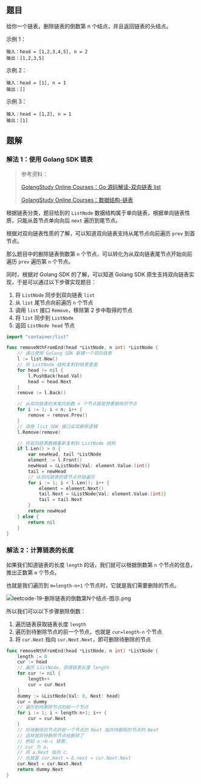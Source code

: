 ## 题目

给你一个链表，删除链表的倒数第 n 个结点，并且返回链表的头结点。

示例 1：

```text
输入：head = [1,2,3,4,5], n = 2
输出：[1,2,3,5]
```

示例 2：

```text
输入：head = [1], n = 1
输出：[]
```

示例 3：

```text
输入：head = [1,2], n = 1
输出：[1]
```

## 题解

### 解法 1：使用 Golang SDK 链表

> 参考资料：
>
> [GolangStudy Online Courses：Go 源码解读-双向链表 list](https://golangstudy.tech/course/golang/go-源码解读-双向链表list)
> 
> [GolangStudy Online Courses：数据结构-链表](https://golangstudy.tech/course/golang/数据结构-链表)

根据链表分类，题目给到的 `ListNode` 数据结构属于单向链表，根据单向链表性质，只能从首节点单向向后 `next` 遍历到尾节点。

根据对双向链表性质的了解，可以知道双向链表支持从尾节点向前遍历 `prev` 到首节点。

那么题目中的删除链表倒数第 `n` 个节点，可以转化为从双向链表尾节点开始向前遍历 `prev` 遍历第 `n` 个节点。

同时，根据对 Golang SDK 的了解，可以知道 Golang SDK 原生支持双向链表实现，于是可以通过以下步骤实现题目：

1. 将 `ListNode` 同步到双向链表 `list`
2. 从 `list` 尾节点向前遍历 `n` 个节点
3. 调用 `list` 接口 `Remove`，移除第 2 步中取得的节点
4. 将 `list` 同步到 `ListNode`
5. 返回 `ListNode head` 节点

```go
import "container/list"

func removeNthFromEnd(head *ListNode, n int) *ListNode {
	// 通过使用 Golang SDK 新建一个双向链表
	l := list.New()
	// 将 ListNode 结构复制到链表里面
	for head != nil {
		l.PushBack(head.Val)
		head = head.Next
	}
	remove := l.Back()

	// 从双向链表的末尾向前数 n 个节点就是想要删除的节点
	for i := 1; i < n; i++ {
		remove = remove.Prev()
	}
	// 调用 list SDK 接口实现删除逻辑
	l.Remove(remove)

	// 将双向链表数据重新复制到 ListNode 结构
	if l.Len() > 0 {
		var newHead, tail *ListNode
		element := l.Front()
		newHead = &ListNode{Val: element.Value.(int)}
		tail = newHead
		// 从双向链表的首节点开始遍历
		for i := 1; i < l.Len(); i++ {
			element = element.Next()
			tail.Next = &ListNode{Val: element.Value.(int)}
			tail = tail.Next
		}
		return newHead
	} else {
		return nil
	}
}
```

### 解法 2：计算链表的长度

如果我们知道链表的长度 `length` 的话，我们就可以根据倒数第 `n` 个节点的信息，推出正数第 `m` 个节点。

也就是我们遍历到 `m=length-n+1` 个节点时，它就是我们需要删除的节点。

![leetcode-19-删除链表的倒数第N个结点-图示.png](https://cnymw.github.io/GolangStudy/docs/leetcode-19-删除链表的倒数第N个结点/leetcode-19-删除链表的倒数第N个结点-图示.png)

所以我们可以以下步骤删除倒数：

1. 遍历链表获取链表长度 `length`
2. 遍历到待删除节点的前一个节点，也就是 `cur=length-n` 个节点
3. 将 `cur.Next` 指向 `cur.Next.Next`，即可删除待删除的节点

```go
func removeNthFromEnd(head *ListNode, n int) *ListNode {
	length := 0
	cur := head
	// 遍历 ListNode，获得链表长度 length
	for cur != nil {
		length++
		cur = cur.Next
	}
	dummy := &ListNode{Val: 0, Next: head}
	cur = dummy
	// 遍历到待删除节点的前一个节点
	for i := 1; i < length-n+1; i++ {
		cur = cur.Next
	}
	// 将待删除的节点的前一个节点的 Next 指向待删除的节点的 Next
	// 这样就将待删除节点给删除了
	// 例如 a->b-c 链表，
	// cur 为 a，
	// 将 a.Next 指向 c，
	// 也就是 cur.Next = b.next = cur.Next.Next
	cur.Next = cur.Next.Next
	return dummy.Next
}
```